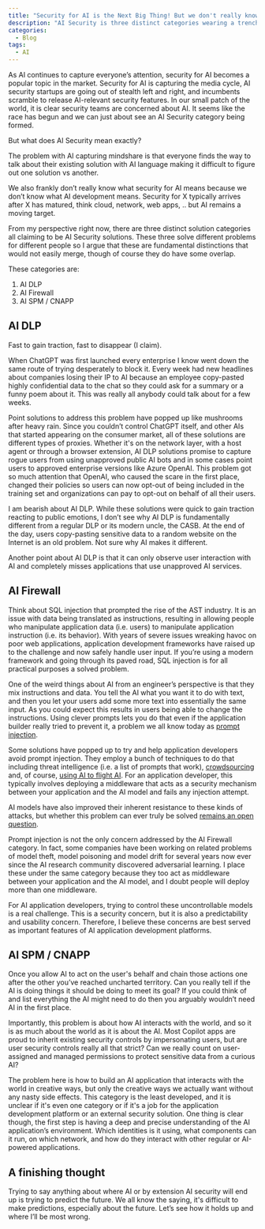 ```yaml
---
title: "Security for AI is the Next Big Thing! But we don't really know what it means yet"
description: "AI Security is three distinct categories wearing a trench coat—AI DLP, AI Firewall, and AI SPM—all claiming to solve different problems for different people."
categories:
  - Blog
tags:
  - AI
---
```


As AI continues to capture everyone’s attention, security for AI becomes a popular topic in the market. Security for AI is capturing the media cycle, AI security startups are going out of stealth left and right, and incumbents scramble to release AI-relevant security features. In our small patch of the world, it is clear security teams are concerned about AI. It seems like the race has begun and we can just about see an AI Security category being formed.

But what does AI Security mean exactly?

The problem with AI capturing mindshare is that everyone finds the way to talk about their existing solution with AI language making it difficult to figure out one solution vs another.

We also frankly don’t really know what security for AI means because we don’t know what AI development means. Security for X typically arrives after X has matured, think cloud, network, web apps, .. but AI remains a moving target.

From my perspective right now, there are three distinct solution categories all claiming to be AI Security solutions. These three solve different problems for different people so I argue that these are fundamental distinctions that would not easily merge, though of course they do have some overlap.

These categories are:
1. AI DLP
2. AI Firewall
3. AI SPM / CNAPP

## AI DLP

Fast to gain traction, fast to disappear (I claim).

When ChatGPT was first launched every enterprise I know went down the same route of trying desperately to block it. Every week had new headlines about companies losing their IP to AI because an employee copy-pasted highly confidential data to the chat so they could ask for a summary or a funny poem about it. This was really all anybody could talk about for a few weeks.

Point solutions to address this problem have popped up like mushrooms after heavy rain. Since you couldn’t control ChatGPT itself, and other AIs that started appearing on the consumer market, all of these solutions are different types of proxies. Whether it's on the network layer, with a host agent or through a browser extension, AI DLP solutions promise to capture rogue users from using unapproved public AI bots and in some cases point users to approved enterprise versions like Azure OpenAI. This problem got so much attention that OpenAI, who caused the scare in the first place, changed their policies so users can now opt-out of being included in the training set and organizations can pay to opt-out on behalf of all their users.

I am bearish about AI DLP. While these solutions were quick to gain traction reacting to public emotions, I don’t see why AI DLP is fundamentally different from a regular DLP or its modern uncle, the CASB. At the end of the day, users copy-pasting sensitive data to a random website on the Internet is an old problem. Not sure why AI makes it different.

Another point about AI DLP is that it can only observe user interaction with AI and completely misses applications that use unapproved AI services.

## AI Firewall

Think about SQL injection that prompted the rise of the AST industry. It is an issue with data being translated as instructions, resulting in allowing people who manipulate application data (i.e. users) to manipulate application instruction (i.e. its behavior). With years of severe issues wreaking havoc on poor web applications, application development frameworks have raised up to the challenge and now safely handle user input. If you’re using a modern framework and going through its paved road, SQL injection is for all practical purposes a solved problem.

One of the weird things about AI from an engineer’s perspective is that they mix instructions and data. You tell the AI what you want it to do with text, and then you let your users add some more text into essentially the same input. 
As you could expect this results in users being able to change the instructions. Using clever prompts lets you do that even if the application builder really tried to prevent it, a problem we all know today as [prompt injection](https://simonwillison.net/series/prompt-injection/).

Some solutions have popped up to try and help application developers avoid prompt injection. 
They employ a bunch of techniques to do that including threat intelligence (i.e. a list of prompts that work), [crowdsourcing](https://www.aiwizard.ai) and, of course, [using AI to flight AI](https://simonwillison.net/2022/Sep/17/prompt-injection-more-ai/). For an application developer, this typically involves deploying a middleware that acts as a security mechanism between your application and the AI model and fails any injection attempt.

AI models have also improved their inherent resistance to these kinds of attacks, but whether this problem can ever truly be solved [remains an open question](https://simonwillison.net/2022/Sep/16/prompt-injection-solutions/).

Prompt injection is not the only concern addressed by the AI Firewall category. In fact, some companies have been working on related problems of model theft, model poisoning and model drift for several years now ever since the AI research community discovered adversarial learning. I place these under the same category because they too act as middleware between your application and the AI model, and I doubt people will deploy more than one middleware.

For AI application developers, trying to control these uncontrollable models is a real challenge. This is a security concern, but it is also a predictability and usability concern. Therefore, I believe these concerns are best served as important features of AI application development platforms. 

## AI SPM / CNAPP

Once you allow AI to act on the user's behalf and chain those actions one after the other you’ve reached uncharted territory. Can you really tell if the AI is doing things it should be doing to meet its goal? If you could think of and list everything the AI might need to do then you arguably wouldn’t need AI in the first place.

Importantly, this problem is about how AI interacts with the world, and so it is as much about the world as it is about the AI. Most Copilot apps are proud to inherit existing security controls by impersonating users, but are user security controls really all that strict? Can we really count on user-assigned and managed permissions to protect sensitive data from a curious AI?

The problem here is how to build an AI application that interacts with the world in creative ways, but only the creative ways we actually want without any nasty side effects. This category is the least developed, and it is unclear if it's even one category or if it's a job for the application development platform or an external security solution. One thing is clear though, the first step is having a deep and precise understanding of the AI application’s environment. Which identities is it using, what components can it run, on which network, and how do they interact with other regular or AI-powered applications.

## A finishing thought

Trying to say anything about where AI or by extension AI security will end up is trying to predict the future. We all know the saying, it's difficult to make predictions, especially about the future. Let’s see how it holds up and where I’ll be most wrong.
